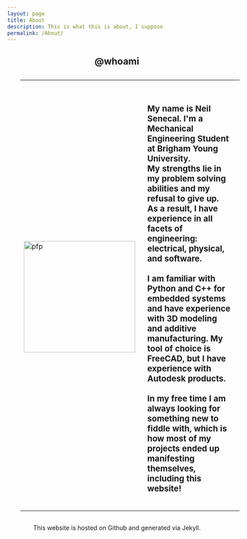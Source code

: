 ```yaml
---
layout: page
title: About
description: This is what this is about, I suppose
permalink: /About/
---
```


<center>
        <h2>@whoami</h2>
    <table style="margin: 30px 30px 30px 30px;">
        <tr>
            <th> </th>
        </tr>
        <tr>
            <td style text-align="left;"> <img src="\assets\img\doge.jpg" alt="pfp" style="width:256px;"> </td>
            <td style="vertical-align:top; padding: 20px;"> <h3>
            My name is Neil Senecal. I'm a Mechanical Engineering Student at Brigham Young University.<br> 
            My strengths lie in my problem solving abilities and my refusal to give up. As a result, I have experience in all facets of engineering: electrical, physical, and software.<br><br>
            I am familiar with Python and C++ for embedded systems and have experience with 3D modeling and additive manufacturing. My tool of choice is FreeCAD, but I have experience with Autodesk products.<br><br>
            In my free time I am always looking for something new to fiddle with, which is how most of my projects ended up manifesting themselves, including this website!
            </h3></td>
        </tr>
    </table>
    <p></p> 
    <p>This website is hosted on Github and generated via Jekyll.</p>
</center>